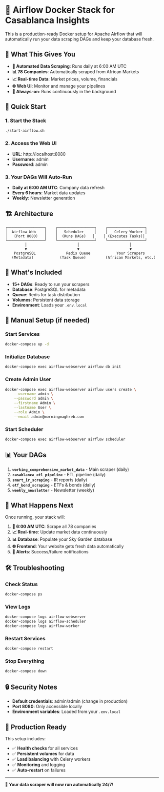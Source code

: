 # 🚀 Airflow Docker Stack for Casablanca Insights

This is a production-ready Docker setup for Apache Airflow that will automatically run your data scraping DAGs and keep your database fresh.

## 🎯 What This Gives You

- **🔄 Automated Data Scraping**: Runs daily at 6:00 AM UTC
- **📊 78 Companies**: Automatically scraped from African Markets
- **📈 Real-time Data**: Market prices, volume, financials
- **🌐 Web UI**: Monitor and manage your pipelines
- **📱 Always-on**: Runs continuously in the background

## 🚀 Quick Start

### 1. Start the Stack
```bash
./start-airflow.sh
```

### 2. Access the Web UI
- **URL**: http://localhost:8080
- **Username**: admin
- **Password**: admin

### 3. Your DAGs Will Auto-Run
- **Daily at 6:00 AM UTC**: Company data refresh
- **Every 6 hours**: Market data updates
- **Weekly**: Newsletter generation

## 🏗️ Architecture

```
┌─────────────────┐    ┌─────────────────┐    ┌─────────────────┐
│  Airflow Web    │    │   Scheduler     │    │   Celery Worker │
│   (Port 8080)   │    │  (Runs DAGs)   │    │ (Executes Tasks)│
└─────────────────┘    └─────────────────┘    └─────────────────┘
         │                       │                       │
         ▼                       ▼                       ▼
    PostgreSQL              Redis Queue            Your Scrapers
   (Metadata)            (Task Queue)         (African Markets, etc.)
```

## 📁 What's Included

- **15+ DAGs**: Ready to run your scrapers
- **Database**: PostgreSQL for metadata
- **Queue**: Redis for task distribution
- **Volumes**: Persistent data storage
- **Environment**: Loads your `.env.local`

## 🔧 Manual Setup (if needed)

### Start Services
```bash
docker-compose up -d
```

### Initialize Database
```bash
docker-compose exec airflow-webserver airflow db init
```

### Create Admin User
```bash
docker-compose exec airflow-webserver airflow users create \
    --username admin \
    --password admin \
    --firstname Admin \
    --lastname User \
    --role Admin \
    --email admin@morningmaghreb.com
```

### Start Scheduler
```bash
docker-compose exec airflow-webserver airflow scheduler
```

## 📊 Your DAGs

1. **`working_comprehensive_market_data`** - Main scraper (daily)
2. **`casablanca_etl_pipeline`** - ETL pipeline (daily)
3. **`smart_ir_scraping`** - IR reports (daily)
4. **`etf_bond_scraping`** - ETFs & bonds (daily)
5. **`weekly_newsletter`** - Newsletter (weekly)

## 🎉 What Happens Next

Once running, your stack will:

1. **🌅 6:00 AM UTC**: Scrape all 78 companies
2. **📈 Real-time**: Update market data continuously
3. **📊 Database**: Populate your Sky Garden database
4. **🌐 Frontend**: Your website gets fresh data automatically
5. **📧 Alerts**: Success/failure notifications

## 🛠️ Troubleshooting

### Check Status
```bash
docker-compose ps
```

### View Logs
```bash
docker-compose logs airflow-webserver
docker-compose logs airflow-scheduler
docker-compose logs airflow-worker
```

### Restart Services
```bash
docker-compose restart
```

### Stop Everything
```bash
docker-compose down
```

## 🔒 Security Notes

- **Default credentials**: admin/admin (change in production)
- **Port 8080**: Only accessible locally
- **Environment variables**: Loaded from your `.env.local`

## 🚀 Production Ready

This setup includes:
- ✅ **Health checks** for all services
- ✅ **Persistent volumes** for data
- ✅ **Load balancing** with Celery workers
- ✅ **Monitoring** and logging
- ✅ **Auto-restart** on failures

---

**🎯 Your data scraper will now run automatically 24/7!**
